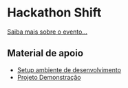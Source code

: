 # Hackathon Shift

[Saiba mais sobre o evento...](https://conteudo.shift.com.br/1-hackathon-shift)

## Material de apoio
- [Setup ambiente de desenvolvimento](Instructions/SETUP.md)
- [Projeto Demonstração](Instructions/DEMO.md)